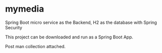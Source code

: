 # mymedia
Spring Boot micro service as the Backend, H2 as the database with Spring Security

This project can be downloaded and run as a Spring Boot App.

Post man collection attached.


